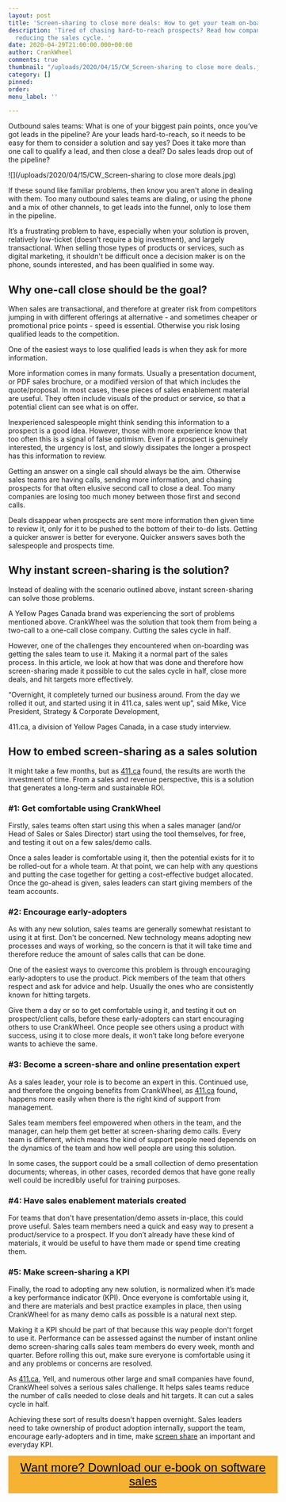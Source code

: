 ```yaml
---
layout: post
title: 'Screen-sharing to close more deals: How to get your team on-board'
description: 'Tired of chasing hard-to-reach prospects? Read how companies are dramatically
  reducing the sales cycle. '
date: 2020-04-29T21:00:00.000+00:00
author: CrankWheel
comments: true
thumbnail: "/uploads/2020/04/15/CW_Screen-sharing to close more deals.jpg"
category: []
pinned: 
order: 
menu_label: ''

---
```

Outbound sales teams: What is one of your biggest pain points, once you’ve got leads in the pipeline? Are your leads hard-to-reach, so it needs to be easy for them to consider a solution and say yes? Does it take more than one call to qualify a lead, and then close a deal? Do sales leads drop out of the pipeline?

![](/uploads/2020/04/15/CW_Screen-sharing to close more deals.jpg)

If these sound like familiar problems, then know you aren't alone in dealing with them. Too many outbound sales teams are dialing, or using the phone and a mix of other channels, to get leads into the funnel, only to lose them in the pipeline.

It’s a frustrating problem to have, especially when your solution is proven, relatively low-ticket (doesn’t require a big investment), and largely transactional. When selling those types of products or services, such as digital marketing, it shouldn't be difficult once a decision maker is on the phone, sounds interested, and has been qualified in some way.

## Why one-call close should be the goal?

When sales are transactional, and therefore at greater risk from competitors jumping in with different offerings at alternative - and sometimes cheaper or promotional price points - speed is essential. Otherwise you risk losing qualified leads to the competition.

One of the easiest ways to lose qualified leads is when they ask for more information.

More information comes in many formats. Usually a presentation document, or PDF sales brochure, or a modified version of that which includes the quote/proposal. In most cases, these pieces of sales enablement material are useful. They often include visuals of the product or service, so that a potential client can see what is on offer.

Inexperienced salespeople might think sending this information to a prospect is a good idea. However, those with more experience know that too often this is a signal of false optimism. Even if a prospect is genuinely interested, the urgency is lost, and slowly dissipates the longer a prospect has this information to review.

Getting an answer on a single call should always be the aim. Otherwise sales teams are having calls, sending more information, and chasing prospects for that often elusive second call to close a deal. Too many companies are losing too much money between those first and second calls.

Deals disappear when prospects are sent more information then given time to review it, only for it to be pushed to the bottom of their to-do lists. Getting a quicker answer is better for everyone. Quicker answers saves both the salespeople and prospects time.

## Why instant screen-sharing is the solution?

Instead of dealing with the scenario outlined above, instant screen-sharing can solve those problems.

A Yellow Pages Canada brand was experiencing the sort of problems mentioned above. CrankWheel was the solution that took them from being a two-call to a one-call close company. Cutting the sales cycle in half.

However, one of the challenges they encountered when on-boarding was getting the sales team to use it. Making it a normal part of the sales process. In this article, we look at how that was done and therefore how screen-sharing made it possible to cut the sales cycle in half, close more deals, and hit targets more effectively.

“Overnight, it completely turned our business around. From the day we rolled it out, and started using it in 411.ca, sales went up”, said Mike, Vice President, Strategy & Corporate Development,

411\.ca, a division of Yellow Pages Canada, in a case study interview.

## How to embed screen-sharing as a sales solution

It might take a few months, but as [411.ca](http://411.ca) found, the results are worth the investment of time. From a sales and revenue perspective, this is a solution that generates a long-term and sustainable ROI.

### #1: Get comfortable using CrankWheel

Firstly, sales teams often start using this when a sales manager (and/or Head of Sales or Sales Director) start using the tool themselves, for free, and testing it out on a few sales/demo calls.

Once a sales leader is comfortable using it, then the potential exists for it to be rolled-out for a whole team. At that point, we can help with any questions and putting the case together for getting a cost-effective budget allocated. Once the go-ahead is given, sales leaders can start giving members of the team accounts.

### #2: Encourage early-adopters

As with any new solution, sales teams are generally somewhat resistant to using it at first. Don't be concerned. New technology means adopting new processes and ways of working, so the concern is that it will take time and therefore reduce the amount of sales calls that can be done.

One of the easiest ways to overcome this problem is through encouraging early-adopters to use the product. Pick members of the team that others respect and ask for advice and help. Usually the ones who are consistently known for hitting targets.

Give them a day or so to get comfortable using it, and testing it out on prospect/client calls, before these early-adopters can start encouraging others to use CrankWheel. Once people see others using a product with success, using it to close more deals, it won’t take long before everyone wants to achieve the same.

### #3: Become a screen-share and online presentation expert

As a sales leader, your role is to become an expert in this. Continued use, and therefore the ongoing benefits from CrankWheel, as [411.ca](http://411.ca) found, happens more easily when there is the right kind of support from management.

Sales team members feel empowered when others in the team, and the manager, can help them get better at screen-sharing demo calls. Every team is different, which means the kind of support people need depends on the dynamics of the team and how well people are using this solution.

In some cases, the support could be a small collection of demo presentation documents; whereas, in other cases, recorded demos that have gone really well could be incredibly useful for training purposes.

### #4: Have sales enablement materials created

For teams that don't have presentation/demo assets in-place, this could prove useful. Sales team members need a quick and easy way to present a product/service to a prospect. If you don’t already have these kind of materials, it would be useful to have them made or spend time creating them.

### #5: Make screen-sharing a KPI

Finally, the road to adopting any new solution, is normalized when it’s made a key performance indicator (KPI). Once everyone is comfortable using it, and there are materials and best practice examples in place, then using CrankWheel for as many demo calls as possible is a natural next step.

Making it a KPI should be part of that because this way people don't forget to use it. Performance can be assessed against the number of instant online demo screen-sharing calls sales team members do every week, month and quarter. Before rolling this out, make sure everyone is comfortable using it and any problems or concerns are resolved.

As [411.ca](http://411.ca), Yell, and numerous other large and small companies have found, CrankWheel solves a serious sales challenge. It helps sales teams reduce the number of calls needed to close deals and hit targets. It can cut a sales cycle in half.

Achieving these sort of results doesn't happen overnight. Sales leaders need to take ownership of product adoption internally, support the team, encourage early-adopters and in time, make [screen share](https://crankwheel.com/screen-sharing/) an important and everyday KPI.

<style> .btn-signup { padding-top: 11px !important; border-radius: 0px !important; background-color: #f6b333; text-align: center; padding: 10px 20px !important; border: 0px !important; width: 100%; margin-bottom: 20px; } .btn-signup a { color: black !important; font-family: 'Titillium Web', sans-serif; font-size: 24px !important; font-weight: normal !important; } </style>

<div class="btn-signup"><a style="cursor: pointer;" href="/sign-up-to-download">Want more? Download our e-book on software sales</a></div>